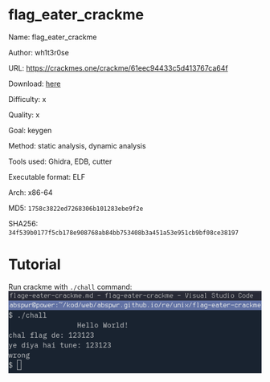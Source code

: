 # flag_eater_crackme

Name: flag_eater_crackme 

Author: wh1t3r0se

URL: https://crackmes.one/crackme/61eec94433c5d413767ca64f

Download: [here](./chall)

Difficulty: x

Quality: x

Goal: keygen

Method: static analysis, dynamic analysis

Tools used: Ghidra, EDB, cutter

Executable format: ELF

Arch: x86-64

MD5: `1758c3822ed7268306b101283ebe9f2e`

SHA256: `34f539b0177f5cb178e908768ab84bb753408b3a451a53e951cb9bf08ce38197`

# Tutorial

Run crackme with `./chall` command:
![run crackme](./00-run-crackme.png)

